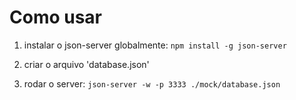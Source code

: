 # Como usar

1. instalar o json-server globalmente:
    ```npm install -g json-server```

2. criar o arquivo 'database.json'

3. rodar o server:
    ```json-server -w -p 3333 ./mock/database.json```